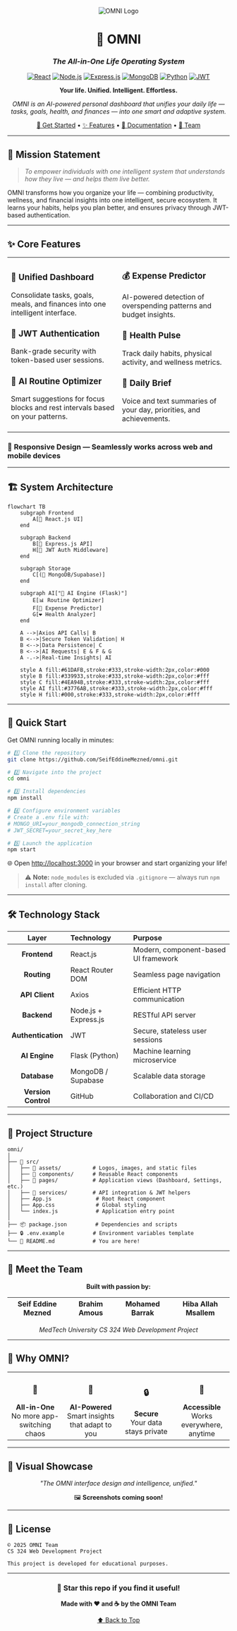 <div align="center">

![OMNI Logo](./src/assets/web-logo.png)

# 🧠 OMNI
### *The All-in-One Life Operating System*

[![React](https://img.shields.io/badge/React-20232A?style=for-the-badge&logo=react&logoColor=61DAFB)](https://reactjs.org/)
[![Node.js](https://img.shields.io/badge/Node.js-339933?style=for-the-badge&logo=nodedotjs&logoColor=white)](https://nodejs.org/)
[![Express.js](https://img.shields.io/badge/Express.js-000000?style=for-the-badge&logo=express&logoColor=white)](https://expressjs.com/)
[![MongoDB](https://img.shields.io/badge/MongoDB-4EA94B?style=for-the-badge&logo=mongodb&logoColor=white)](https://www.mongodb.com/)
[![Python](https://img.shields.io/badge/Python-3776AB?style=for-the-badge&logo=python&logoColor=white)](https://www.python.org/)
[![JWT](https://img.shields.io/badge/JWT-000000?style=for-the-badge&logo=jsonwebtokens&logoColor=white)](https://jwt.io/)

**Your life. Unified. Intelligent. Effortless.**

*OMNI is an AI-powered personal dashboard that unifies your daily life — tasks, goals, health, and finances — into one smart and adaptive system.*

[🚀 Get Started](#-quick-start) • [✨ Features](#-core-features) • [📖 Documentation](#-setup-instructions) • [👥 Team](#-meet-the-team)

---

</div>

## 🎯 Mission Statement

> *To empower individuals with one intelligent system that understands how they live — and helps them live better.*

OMNI transforms how you organize your life — combining productivity, wellness, and financial insights into one intelligent, secure ecosystem. It learns your habits, helps you plan better, and ensures privacy through JWT-based authentication.

---

## ✨ Core Features

<table>
<tr>
<td width="50%">

### 🧭 Unified Dashboard
Consolidate tasks, goals, meals, and finances into one intelligent interface.

### 🔐 JWT Authentication
Bank-grade security with token-based user sessions.

### 🤖 AI Routine Optimizer
Smart suggestions for focus blocks and rest intervals based on your patterns.

</td>
<td width="50%">

### 💰 Expense Predictor
AI-powered detection of overspending patterns and budget insights.

### 💪 Health Pulse
Track daily habits, physical activity, and wellness metrics.

### 🧘 Daily Brief
Voice and text summaries of your day, priorities, and achievements.

</td>
</tr>
</table>

### 📱 **Responsive Design** — Seamlessly works across web and mobile devices

---

## 🏗️ System Architecture

```mermaid
flowchart TB
    subgraph Frontend
        A[🎨 React.js UI]
    end
    
    subgraph Backend
        B[🔧 Express.js API]
        H[🔐 JWT Auth Middleware]
    end
    
    subgraph Storage
        C[(💾 MongoDB/Supabase)]
    end
    
    subgraph AI["🤖 AI Engine (Flask)"]
        E[📊 Routine Optimizer]
        F[💸 Expense Predictor]
        G[❤️ Health Analyzer]
    end
    
    A -->|Axios API Calls| B
    B <-->|Secure Token Validation| H
    B <-->|Data Persistence| C
    B <-->|AI Requests| E & F & G
    A -.->|Real-time Insights| AI
    
    style A fill:#61DAFB,stroke:#333,stroke-width:2px,color:#000
    style B fill:#339933,stroke:#333,stroke-width:2px,color:#fff
    style C fill:#4EA94B,stroke:#333,stroke-width:2px,color:#fff
    style AI fill:#3776AB,stroke:#333,stroke-width:2px,color:#fff
    style H fill:#000,stroke:#333,stroke-width:2px,color:#fff
```

---

## 🚀 Quick Start

Get OMNI running locally in minutes:

```bash
# 1️⃣ Clone the repository
git clone https://github.com/SeifEddineMezned/omni.git

# 2️⃣ Navigate into the project
cd omni

# 3️⃣ Install dependencies
npm install

# 4️⃣ Configure environment variables
# Create a .env file with:
# MONGO_URI=your_mongodb_connection_string
# JWT_SECRET=your_secret_key_here

# 5️⃣ Launch the application
npm start
```

🌐 Open [http://localhost:3000](http://localhost:3000) in your browser and start organizing your life!

> ⚠️ **Note:** `node_modules` is excluded via `.gitignore` — always run `npm install` after cloning.

---

## 🛠️ Technology Stack

<div align="center">

| Layer | Technology | Purpose |
|:-----:|:-----------|:--------|
| **Frontend** | React.js | Modern, component-based UI framework |
| **Routing** | React Router DOM | Seamless page navigation |
| **API Client** | Axios | Efficient HTTP communication |
| **Backend** | Node.js + Express.js | RESTful API server |
| **Authentication** | JWT | Secure, stateless user sessions |
| **AI Engine** | Flask (Python) | Machine learning microservice |
| **Database** | MongoDB / Supabase | Scalable data storage |
| **Version Control** | GitHub | Collaboration and CI/CD |

</div>

---

## 📁 Project Structure

```
omni/
│
├── 📂 src/
│   ├── 🎨 assets/          # Logos, images, and static files
│   ├── 🧩 components/      # Reusable React components
│   ├── 📄 pages/           # Application views (Dashboard, Settings, etc.)
│   ├── 🔧 services/        # API integration & JWT helpers
│   ├── App.js              # Root React component
│   ├── App.css             # Global styling
│   └── index.js            # Application entry point
│
├── 📦 package.json         # Dependencies and scripts
├── 🔒 .env.example         # Environment variables template
└── 📖 README.md            # You are here!
```

---

## 👥 Meet the Team

<div align="center">

**Built with passion by:**

| Seif Eddine Mezned | Brahim Amous | Mohamed Barrak | Hiba Allah Msallem |
|:------------------:|:------------:|:--------------:|:------------------:|


*MedTech University CS 324 Web Development Project*

</div>

---

## 🌟 Why OMNI?

<table>
<tr>
<td align="center" width="25%">
<h3>🎯</h3>
<strong>All-in-One</strong><br/>
No more app-switching chaos
</td>
<td align="center" width="25%">
<h3>🧠</h3>
<strong>AI-Powered</strong><br/>
Smart insights that adapt to you
</td>
<td align="center" width="25%">
<h3>🔒</h3>
<strong>Secure</strong><br/>
Your data stays private
</td>
<td align="center" width="25%">
<h3>📱</h3>
<strong>Accessible</strong><br/>
Works everywhere, anytime
</td>
</tr>
</table>

---

## 🎨 Visual Showcase

<div align="center">

*"The OMNI interface design and intelligence, unified."*

🖼️ **Screenshots coming soon!**

</div>

---

## 📜 License

```
© 2025 OMNI Team
CS 324 Web Development Project

This project is developed for educational purposes.
```

---

<div align="center">

### 🌟 Star this repo if you find it useful!

**Made with ❤️ and ☕ by the OMNI Team**

[⬆ Back to Top](#-omni)

</div>
